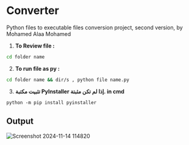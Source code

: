 # Converter
Python files to executable files conversion project, second version, by Mohamed Alaa Mohamed

1. **To Review file :**
 ```bash
cd folder name
   ```
2. **To run file as py :**
```bash
cd folder name && dir/s , python file name.py
   ```
3. **تثبيت مكتبة PyInstaller إذا لم تكن مثبتة. in cmd**
```
python -m pip install pyinstaller
```

## Output
![Screenshot 2024-11-14 114820](https://github.com/user-attachments/assets/61a807c4-ee18-4144-bffb-f492e75e1794)


